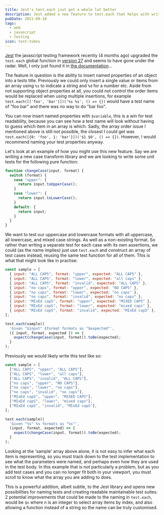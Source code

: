 ```yaml
---
title: Jest's test.each just got a whole lot better
description: Jest added a new feature to test.each that helps with writing readable and maintainable tests.
pubDate: 2021-09-10
tags:
  - web
  - javascript
  - testing
icon: test-tubes
---
```


[Jest](https://jestjs.io/) the javascript testing framework recently (4 months ago) upgraded the `test.each` global function in [version 27](https://github.com/facebook/jest/releases#:~:text=Add%20support%20for%20interpolation%20with%20object%20properties) and seems to have gone under the radar. Well, I only just found it in [the documentation](https://jestjs.io/docs/api#1-testeachtablename-fn-timeout)...

The feature in question is the ability to insert named properties of an object into a tests title. Previously we could only insert a single value or items from an array using `%s` to indicate a string and `%d` for a number etc. Aside from not supporting object properties at all, you could not control the order items would be replaced when using multiple insertions, for example `test.each([['foo', 'bar']])('%s %s', () => {})` would have a test name of "foo bar" and there was no way to do "bar foo".

You can now insert named properties with `$variable`, this is a win for test readability, because you can see how a test name will look without having to guess which item in an array is which. Sadly, the array order issue I mentioned above is still not possible, the closest I could get was `test.each([{0: 'foo', 1: 'bar'}])('$1 $0', () => {})`. However, I would recommend naming your test properties anyway.

Let's look at an example of how you might use this new feature. Say we are writing a new case transform library and we are looking to write some unit tests for the following pure function:

```javascript
function changeCase(input, format) {
  switch (format) {
    case "upper": {
      return input.toUpperCase();
    }
    case "lower": {
      return input.toLowerCase();
    }
    default: {
      return input;
    }
  }
}
```

We want to test our uppercase and lowercase formats with all uppercase, all lowercase, and mixed case strings. As well as a non-existing format. So rather than writing a separate test for each case with its own assertions, we could (as the name implies) just use `test.each` and construct an array of test cases instead, reusing the same test function for all of them. This is what that might look like in practise:

```javascript
const sample = [
  { input: "ALL CAPS", format: "upper", expected: "ALL CAPS" },
  { input: "ALL CAPS", format: "lower", expected: "all caps" },
  { input: "ALL CAPS", format: "invalid", expected: "ALL CAPS" },
  { input: "no caps", format: "upper", expected: "NO CAPS" },
  { input: "no caps", format: "lower", expected: "no caps" },
  { input: "no caps", format: "invalid", expected: "no caps" },
  { input: "MIxEd capS", format: "upper", expected: "MIXED CAPS" },
  { input: "MIxEd capS", format: "lower", expected: "mixed caps" },
  { input: "MIxEd capS", format: "invalid", expected: "MIxEd capS" },
];

test.each(sample)(
  'Given "$input" $format formats as "$expected"',
  ({ input, format, expected }) => {
    expect(changeCase(input, format)).toBe(expected);
  }
);
```

Previously we would likely write this test like so:

```javascript
const sample = [
  ["ALL CAPS", "upper", "ALL CAPS"],
  ["ALL CAPS", "lower", "all caps"],
  ["ALL CAPS", "invalid", "ALL CAPS"],
  ["no caps", "upper", "NO CAPS"],
  ["no caps", "lower", "no caps"],
  ["no caps", "invalid", "no caps"],
  ["MIxEd capS", "upper", "MIXED CAPS"],
  ["MIxEd capS", "lower", "mixed caps"],
  ["MIxEd capS", "invalid", "MIxEd capS"],
];

test.each(sample)(
  'Given "%s" %s formats as "%s"',
  (input, format, expected) => {
    expect(changeCase(input, format)).toBe(expected);
  }
);
```

Looking at the 'sample' array above alone, it is not easy to infer what each item is representing, so you must track down to the test implementation to see what the parameters were named, and perhaps even how they are used in the test body. In this example that is not particularly a problem, but as you add test cases and you can no longer fit both in your viewport, you must scroll to know what the array you are adding to does.

This is a powerful addition, albeit subtle, to the Jest library and opens new possibilities for naming tests and creating readable maintainable test suites. 2 potential improvements that could be made to the naming in `test.each`, would be `$n` where n is an integer to select array items by index, and also allowing a function instead of a string so the name can be truly customised.

